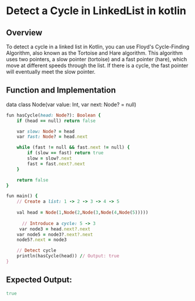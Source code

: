 # Detect a Cycle in LinkedList in kotlin

## Overview
To detect a cycle in a linked list in Kotlin, you can use Floyd's Cycle-Finding Algorithm, 
also known as the Tortoise and Hare algorithm. This algorithm uses two pointers,
a slow pointer (tortoise) and a fast pointer (hare), which move at different speeds through the list. 
If there is a cycle, the fast pointer will eventually meet the slow pointer.

## Function and Implementation


data class Node(var value: Int, var next: Node? = null)
```ruby
fun hasCycle(head: Node?): Boolean {
    if (head == null) return false

    var slow: Node? = head
    var fast: Node? = head.next

    while (fast != null && fast.next != null) {
        if (slow == fast) return true
        slow = slow?.next
        fast = fast.next?.next
    }

    return false
}
```

```ruby
fun main() {
    // Create a list: 1 -> 2 -> 3 -> 4 -> 5
    
    val head = Node(1,Node(2,Node(3,Node(4,Node(5)))))
    
      // Introduce a cycle: 5 -> 3
     var node3 = head.next?.next
    var node5 = node3?.next?.next
    node5?.next = node3

    // Detect cycle
    println(hasCycle(head)) // Output: true
}
```

## Expected Output: 
```ruby
true
```